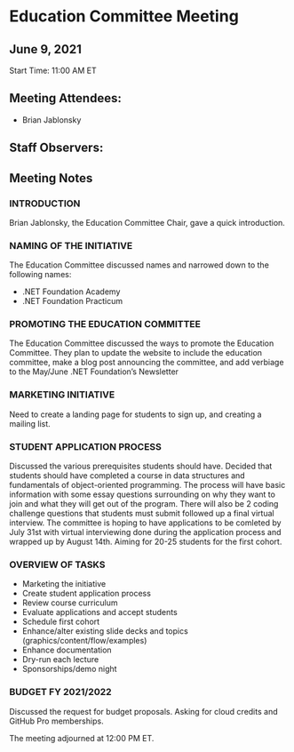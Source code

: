 # Education Committee Meeting
## June 9, 2021
Start Time: 11:00 AM ET

## Meeting Attendees:
- Brian Jablonsky 

## Staff Observers: 

## Meeting Notes
### INTRODUCTION

Brian Jablonsky, the Education Committee Chair, gave a quick introduction.

### NAMING OF THE INITIATIVE
The Education Committee discussed names and narrowed down to the following names:
- .NET Foundation Academy
- .NET Foundation Practicum

### PROMOTING THE EDUCATION COMMITTEE
The Education Committee discussed the ways to promote the Education Committee. They plan to update the website to include the education committee, make a blog post announcing the committee, and add verbiage to the May/June .NET Foundation’s Newsletter

### MARKETING INITIATIVE
Need to create a landing page for students to sign up, and creating a mailing list.

### STUDENT APPLICATION PROCESS
Discussed the various prerequisites students should have. Decided that students should have completed a course in data structures and fundamentals of object-oriented programming. The process will have basic information with some essay questions surrounding on why they want to join and what they will get out of the program. There will also be 2 coding challenge questions that students must submit followed up a final virtual interview. The committee is hoping to have applications to be comleted by July 31st with virtual interviewing done during the application process and wrapped up by August 14th. Aiming for 20-25 students for the first cohort.

### OVERVIEW OF TASKS
- Marketing the initiative
- Create student application process
- Review course curriculum
- Evaluate applications and accept students
- Schedule first cohort
- Enhance/alter existing slide decks and topics (graphics/content/flow/examples)
- Enhance documentation
- Dry-run each lecture
- Sponsorships/demo night

### BUDGET FY 2021/2022
Discussed the request for budget proposals. Asking for cloud credits and GitHub Pro memberships.

The meeting adjourned at 12:00 PM ET.
